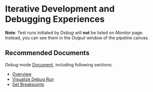 <properties
	pageTitle="Iterative development and debugging with Azure Data Factory"
	description="Iteratively develop and debug in ADF control flow"
	infoBubbleText=""
	authors="chez-charlie"
	ms.author="chez"
	articleId="a5f3254f-eb7b-4dd0-a9ee-ffad8c1ff491"
	diagnosticScenario=""
	selfHelpType="generic"
	supportTopicIds="32629483"
	resourceTags=""
	productPesIds="15613"
	cloudEnvironments="public, Fairfax"
/>

# Iterative Development and Debugging Experiences

**Note**: Test runs initiated by _Debug_ will **not** be listed on _Monitor_ page. Instead, you can see them in the _Output_ window of the pipeline canvas.

## **Recommended Documents**

_Debug_ mode [Document](https://docs.microsoft.com/azure/data-factory/iterative-development-debugging), including following sections: <br>

* [Overview](https://docs.microsoft.com/azure/data-factory/iterative-development-debugging#iterative-debugging-features) <br>
* [Visualize Debug Run](https://docs.microsoft.com/azure/data-factory/iterative-development-debugging#visualizing-debug-runs) <br>
* [Set Breakpoints](https://docs.microsoft.com/azure/data-factory/iterative-development-debugging#setting-breakpoints-for-debugging) <br>
